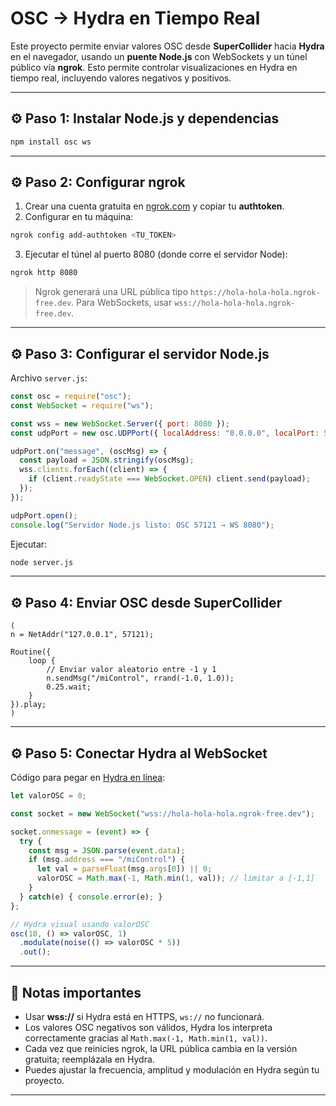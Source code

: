 # OSC → Hydra en Tiempo Real

Este proyecto permite enviar valores OSC desde **SuperCollider** hacia **Hydra** en el navegador, usando un **puente Node.js** con WebSockets y un túnel público vía **ngrok**. Esto permite controlar visualizaciones en Hydra en tiempo real, incluyendo valores negativos y positivos.

---

## ⚙️ Paso 1: Instalar Node.js y dependencias

```bash
npm install osc ws
```

---

## ⚙️ Paso 2: Configurar ngrok

1. Crear una cuenta gratuita en [ngrok.com](https://ngrok.com) y copiar tu **authtoken**.
2. Configurar en tu máquina:

```bash
ngrok config add-authtoken <TU_TOKEN>
```

3. Ejecutar el túnel al puerto 8080 (donde corre el servidor Node):

```bash
ngrok http 8080
```

> Ngrok generará una URL pública tipo `https://hola-hola-hola.ngrok-free.dev`.
> Para WebSockets, usar `wss://hola-hola-hola.ngrok-free.dev`.

---

## ⚙️ Paso 3: Configurar el servidor Node.js

Archivo `server.js`:

```js
const osc = require("osc");
const WebSocket = require("ws");

const wss = new WebSocket.Server({ port: 8080 });
const udpPort = new osc.UDPPort({ localAddress: "0.0.0.0", localPort: 57121 });

udpPort.on("message", (oscMsg) => {
  const payload = JSON.stringify(oscMsg);
  wss.clients.forEach((client) => {
    if (client.readyState === WebSocket.OPEN) client.send(payload);
  });
});

udpPort.open();
console.log("Servidor Node.js listo: OSC 57121 → WS 8080");
```

Ejecutar:

```bash
node server.js
```

---

## ⚙️ Paso 4: Enviar OSC desde SuperCollider

```supercollider
(
n = NetAddr("127.0.0.1", 57121);

Routine({
    loop {
        // Enviar valor aleatorio entre -1 y 1
        n.sendMsg("/miControl", rrand(-1.0, 1.0));
        0.25.wait;
    }
}).play;
)
```

---

## ⚙️ Paso 5: Conectar Hydra al WebSocket

Código para pegar en [Hydra en línea](https://hydra.ojack.xyz/):

```js
let valorOSC = 0;

const socket = new WebSocket("wss://hola-hola-hola.ngrok-free.dev");

socket.onmessage = (event) => {
  try {
    const msg = JSON.parse(event.data);
    if (msg.address === "/miControl") {
      let val = parseFloat(msg.args[0]) || 0;
      valorOSC = Math.max(-1, Math.min(1, val)); // limitar a [-1,1]
    }
  } catch(e) { console.error(e); }
};

// Hydra visual usando valorOSC
osc(10, () => valorOSC, 1)
  .modulate(noise(() => valorOSC * 5))
  .out();
```

---

## 🔹 Notas importantes

* Usar **wss://** si Hydra está en HTTPS, `ws://` no funcionará.
* Los valores OSC negativos son válidos, Hydra los interpreta correctamente gracias al `Math.max(-1, Math.min(1, val))`.
* Cada vez que reinicies ngrok, la URL pública cambia en la versión gratuita; reemplázala en Hydra.
* Puedes ajustar la frecuencia, amplitud y modulación en Hydra según tu proyecto.

---
